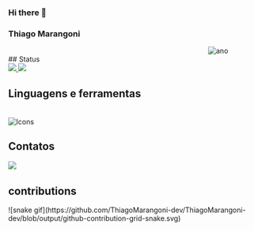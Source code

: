 ### Hi there 👋

### Thiago Marangoni
 
 
<img align="right" height="50px" width="100px" alt="ano" src="(https://img.odcdn.com.br/wp-content/uploads/2017/06/20170609141843.jpg)"/>
 
<div/>
 
 
<br>   
  ## Status
<div>
<a href="https://github.com/ThiagoMarangoni-dev/github-readme-stats">
<img height=150em src="https://github-readme-stats.vercel.app/api?username=ThiagoMarangoni-dev&show_icons=true&theme=midnight-purple" />
</a>
<a href="https://github.comThiagoMarangoni-dev/convoychat">
<img height=150em length= 280em src="https://github-readme-stats.vercel.app/api/top-langs?username=ThiagoMarangoni-dev&layout=compact&langs_count=8&theme=midnight-purple" />
</a>
</div>
 
## Linguagens e ferramentas
<div style="display: inline_block"><br>
<img alt="Icons" align="center" height="40" width="290" src="https://skillicons.dev/icons?i=js,html,css,vscode,py,java,git" /> 

</div>
 
##  Contatos
<div>
<a href="mailto:thiagocmarangoni@gmail.com"><img src="https://img.shields.io/badge/gmail-%23DD0031.svg?&style=for-the-badge&logo=gmail&logoColor=white"/></a>

 
</div>
 
## contributions
<div>
![snake gif](https://github.com/ThiagoMarangoni-dev/ThiagoMarangoni-dev/blob/output/github-contribution-grid-snake.svg)
 
</div>
